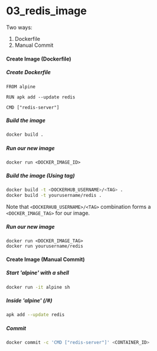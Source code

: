 # 03_redis_image
Two ways:
1. Dockerfile
2. Manual Commit

#### Create Image (Dockerfile)
##### Create Dockerfile
```docker
FROM alpine

RUN apk add --update redis

CMD ["redis-server"]
```

##### Build the image
```bash
docker build .
```

##### Run our new image
```
docker run <DOCKER_IMAGE_ID>
```

##### Build the image (Using tag)
```bash
docker build -t <DOCKERHUB_USERNAME>/<TAG> .
docker build -t yourusername/redis .
```
Note that `<DOCKERHUB_USERNAME>/<TAG>` combination forms a `<DOCKER_IMAGE_TAG>` for our image.

##### Run our new image
```
docker run <DOCKER_IMAGE_TAG>
docker run yourusername/redis
```

#### Create Image (Manual Commit)

##### Start 'alpine' with a shell
```bash
docker run -it alpine sh
```

##### Inside 'alpine' (/#)
```bash
apk add --update redis
```

##### Commit
```bash
docker commit -c 'CMD ["redis-server"]' <CONTAINER_ID>
```